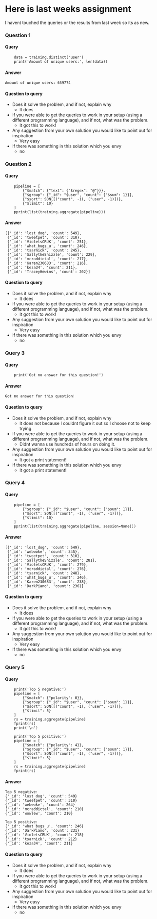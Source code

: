 # Here is last weeks assignment

I havent touched the queries or the results from last week so its as new.

### Question 1
#### Query
```
    data = training.distinct('user')
    print('Amount of unique users:', len(data))
```
#### Answer
```
Amount of unique users: 659774
```
#### Question to query
* Does it solve the problem, and if not, explain why
    - It does
* If you were able to get the queries to work in your setup (using a different programming language), and if not, what was the problem.
    - It got this to work!
* Any suggestion from your own solution you would like to point out for inspiration
    - Very easy
* If there was something in this solution which you envy
    - no

### Question 2
#### Query
```
    pipeline = [
        {"$match": {"text": {"$regex": "@"}}},
        {"$group": {"_id": "$user", "count": {"$sum": 1}}},
        {"$sort": SON([("count", -1), ("user", -1)])},
        {"$limit": 10}
    ]
    pprint(list(training.aggregate(pipeline)))
```
#### Answer
```
[{'_id': 'lost_dog', 'count': 549},
 {'_id': 'tweetpet', 'count': 310},
 {'_id': 'VioletsCRUK', 'count': 251},
 {'_id': 'what_bugs_u', 'count': 246},
 {'_id': 'tsarnick', 'count': 245},
 {'_id': 'SallytheShizzle', 'count': 229},
 {'_id': 'mcraddictal', 'count': 217},
 {'_id': 'Karen230683', 'count': 216},
 {'_id': 'keza34', 'count': 211},
 {'_id': 'TraceyHewins', 'count': 202}]
```
#### Question to query
* Does it solve the problem, and if not, explain why
    - It does
* If you were able to get the queries to work in your setup (using a different programming language), and if not, what was the problem.
    - It got this to work!
* Any suggestion from your own solution you would like to point out for inspiration
    - Very easy
* If there was something in this solution which you envy
    - no

### Query 3
#### Query
```
    print('Got no answer for this question!')
```
#### Answer
```
Got no answer for this question!
```
#### Question to query
* Does it solve the problem, and if not, explain why
    - It does not because I couldnt figure it out so I choose not to keep trying.
* If you were able to get the queries to work in your setup (using a different programming language), and if not, what was the problem.
    - Didnt wanna use hundreds of hours on doing it.
* Any suggestion from your own solution you would like to point out for inspiration
    - It got a print statement!
* If there was something in this solution which you envy
    - It got a print statement!

### Query 4
#### Query
```
    pipeline = [
        {"$group": {"_id": "$user", "count": {"$sum": 1}}},
        {"$sort": SON([("count", -1), ("user", -1)])},
        {"$limit": 10}
    ]
    pprint(list(training.aggregate(pipeline, session=None)))
```
#### Answer
```
[{'_id': 'lost_dog', 'count': 549},
 {'_id': 'webwoke', 'count': 345},
 {'_id': 'tweetpet', 'count': 310},
 {'_id': 'SallytheShizzle', 'count': 281},
 {'_id': 'VioletsCRUK', 'count': 279},
 {'_id': 'mcraddictal', 'count': 276},
 {'_id': 'tsarnick', 'count': 248},
 {'_id': 'what_bugs_u', 'count': 246},
 {'_id': 'Karen230683', 'count': 238},
 {'_id': 'DarkPiano', 'count': 236}]

```
#### Question to query
* Does it solve the problem, and if not, explain why
    - It does
* If you were able to get the queries to work in your setup (using a different programming language), and if not, what was the problem.
    - It got this to work!
* Any suggestion from your own solution you would like to point out for inspiration
    - Very easy
* If there was something in this solution which you envy
    - no
    
### Query 5
#### Query
```
    print('Top 5 negative:')
    pipeline = [
        {"$match": {"polarity": 0}},
        {"$group": {"_id": "$user", "count": {"$sum": 1}}},
        {"$sort": SON([("count", -1), ("user", -1)])},
        {"$limit": 5}
    ]
    rs = training.aggregate(pipeline)
    fprint(rs)
    print('\n')

    print('Top 5 positive:')
    pipeline = [
        {"$match": {"polarity": 4}},
        {"$group": {"_id": "$user", "count": {"$sum": 1}}},
        {"$sort": SON([("count", -1), ("user", -1)])},
        {"$limit": 5}
    ]
    rs = training.aggregate(pipeline)
    fprint(rs)
```
#### Answer

```
Top 5 negative:
{'_id': 'lost_dog', 'count': 549}
{'_id': 'tweetpet', 'count': 310}
{'_id': 'webwoke', 'count': 264}
{'_id': 'mcraddictal', 'count': 210}
{'_id': 'wowlew', 'count': 210}

Top 5 positive:
{'_id': 'what_bugs_u', 'count': 246}
{'_id': 'DarkPiano', 'count': 231}
{'_id': 'VioletsCRUK', 'count': 218}
{'_id': 'tsarnick', 'count': 212}
{'_id': 'keza34', 'count': 211}
```
#### Question to query
* Does it solve the problem, and if not, explain why
    - It does
* If you were able to get the queries to work in your setup (using a different programming language), and if not, what was the problem.
    - It got this to work!
* Any suggestion from your own solution you would like to point out for inspiration
    - Very easy
* If there was something in this solution which you envy
    - no
